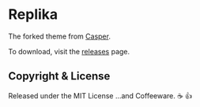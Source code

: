 # Replika

The forked theme from [Casper](http://github.com/TryGhost/Casper/releases).

To download, visit the [releases](https://github.com/channprj/replika/releases) page.


## Copyright & License

Released under the MIT License ...and Coffeeware. :coffee: :+1:

